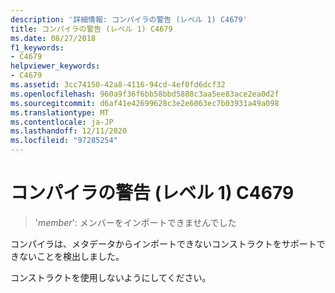 ```yaml
---
description: '詳細情報: コンパイラの警告 (レベル 1) C4679'
title: コンパイラの警告 (レベル 1) C4679
ms.date: 08/27/2018
f1_keywords:
- C4679
helpviewer_keywords:
- C4679
ms.assetid: 3cc74150-42a8-4116-94cd-4ef0fd6dcf32
ms.openlocfilehash: 960a9f36f6bb58bbd5888c3aa5ee83ace2ea0d2f
ms.sourcegitcommit: d6af41e42699628c3e2e6063ec7b03931a49a098
ms.translationtype: MT
ms.contentlocale: ja-JP
ms.lasthandoff: 12/11/2020
ms.locfileid: "97285254"
---
```

# <a name="compiler-warning-level-1-c4679"></a>コンパイラの警告 (レベル 1) C4679

> '*member*': メンバーをインポートできませんでした

コンパイラは、メタデータからインポートできないコンストラクトをサポートできないことを検出しました。

コンストラクトを使用しないようにしてください。
